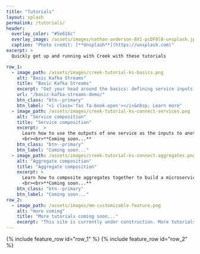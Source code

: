 ```yaml
---
title: "Tutorials"
layout: splash
permalink: /tutorials/
header:
  overlay_color: "#5e616c"
  overlay_image: /assets/images/nathan-anderson-8X1-pcDF8l0-unsplash.jpg
  caption: "Photo credit: [**Unsplash**](https://unsplash.com)"
excerpt: >
  Quickly get up and running with Creek with these tutorials

row_1:
  - image_path: /assets/images/creek-tutorial-ks-basics.png
    alt: "Basic Kafka Streams"
    title: "Basic Kafka Streams"
    excerpt: "Get your head around the basics: defining service inputs and outputs, streams topologies, unit & system testing, debugging & code coverage."
    url: "/basic-kafka-streams-demo/"
    btn_class: "btn--primary"
    btn_label: "<i class='fas fa-book-open'></i>&nbsp; Learn more"
  - image_path: /assets/images/creek-tutorial-ks-connect-services.png
    alt: "Service composition"
    title: "Service composition"
    excerpt:  >
      Learn how to use the outputs of one service as the inputs to another, within the same aggregate.
      <br><br>**Coming soon...**
    btn_class: "btn--primary"
    btn_label: "Coming soon..."
  - image_path: /assets/images/creek-tutorial-ks-connect-aggregates.png
    alt: "Aggregate composition"
    title: "Aggregate composition"
    excerpt: >
      Learn how to composite aggregates together to build a microservice ecosystem
      <br><br>**Coming soon...**
    btn_class: "btn--primary"
    btn_label: "Coming soon..."
row_2:
  - image_path: /assets/images/mm-customizable-feature.png
    alt: "more coming"
    title: "More tutorials coming soon..."
    excerpt: "This site is currently under construction. More tutorials coming very soon!"
---
```


{% include feature_row id="row_1" %}
{% include feature_row id="row_2" %}

